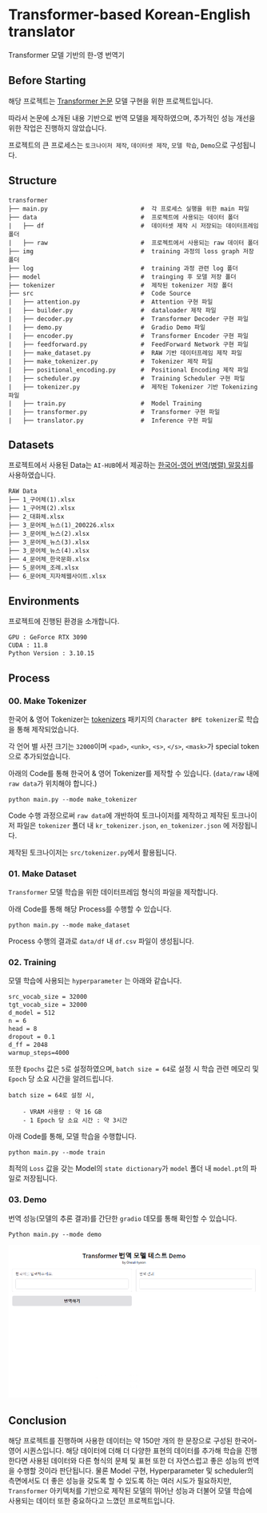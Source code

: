 # Transformer-based Korean-English translator

Transformer 모델 기반의 한-영 번역기

## Before Starting

해당 프로젝트는 [Transformer 논문](https://arxiv.org/pdf/1706.03762) 모델 구현을 위한 프로젝트입니다. 

따라서 논문에 소개된 내용 기반으로 번역 모델을 제작하였으며, 추가적인 성능 개선을 위한 작업은 진행하지 않았습니다. 

프로젝트의 큰 프로세스는 `토크나이저 제작`, `데이터셋 제작`, `모델 학습`, `Demo`으로 구성됩니다.

## Structure

```
transformer
├── main.py                          #  각 프로세스 실행을 위한 main 파일
├── data                             #  프로젝트에 사용되는 데이터 폴더
|   ├── df                           #  데이터셋 제작 시 저장되는 데이터프레임 폴더
|   ├── raw                          #  프로젝트에서 사용되는 raw 데이터 폴더
├── img                              #  training 과정의 loss graph 저장 폴더
├── log                              #  training 과정 관련 log 폴더
├── model                            #  trainging 후 모델 저장 폴더
├── tokenizer                        #  제작된 tokenizer 저장 폴더
├── src                              #  Code Source
|   ├── attention.py                 #  Attention 구현 파일
|   ├── builder.py                   #  dataloader 제작 파일
|   ├── decoder.py                   #  Transformer Decoder 구현 파일
|   ├── demo.py                      #  Gradio Demo 파일
|   ├── encoder.py                   #  Transformer Encoder 구현 파일
|   ├── feedforward.py               #  FeedForward Network 구현 파일
|   ├── make_dataset.py              #  RAW 기반 데이터프레임 제작 파일
|   ├── make_tokenizer.py            #  Tokenizer 제작 파일
|   ├── positional_encoding.py       #  Positional Encoding 제작 파일
|   ├── scheduler.py                 #  Training Scheduler 구현 파일
|   ├── tokenizer.py                 #  제작된 Tokenizer 기반 Tokenizing 파일
|   ├── train.py                     #  Model Training
|   ├── transformer.py               #  Transformer 구현 파일
|   ├── translator.py                #  Inference 구현 파일
```

## Datasets

프로젝트에서 사용된 Data는 `AI-HUB`에서 제공하는 [한국어-영어 번역(병렬) 말뭉치](https://www.aihub.or.kr/aihubdata/data/view.do?currMenu=&topMenu=&aihubDataSe=data&dataSetSn=126)를 사용하였습니다.

```
RAW Data
├── 1_구어체(1).xlsx
├── 1_구어체(2).xlsx
├── 2_대화체.xlsx
├── 3_문어체_뉴스(1)_200226.xlsx
├── 3_문어체_뉴스(2).xlsx
├── 3_문어체_뉴스(3).xlsx
├── 3_문어체_뉴스(4).xlsx
├── 4_문어체_한국문화.xlsx
├── 5_문어체_조례.xlsx
├── 6_문어체_지자체웹사이트.xlsx
```

## Environments

프로젝트에 진행된 환경을 소개합니다.

```
GPU : GeForce RTX 3090
CUDA : 11.8
Python Version : 3.10.15
```

## Process

### 00. Make Tokenizer

한국어 & 영어 Tokenizer는 [tokenizers](https://github.com/huggingface/tokenizers) 패키지의 `Character BPE tokenizer`로 학습을 통해 제작되었습니다.

각 언어 별 사전 크기는 `32000`이며 `<pad>`, `<unk>`, `<s>`, `</s>`, `<mask>`가 special token으로 추가되었습니다.

아래의 Code를 통해 한국어 & 영어 Tokenizer를 제작할 수 있습니다.
(`data/raw` 내에 `raw data`가 위치해야 합니다.)

```
python main.py --mode make_tokenizer
```

Code 수행 과정으로써 `raw data`에 개반하여 토크나이저를 제작하고 제작된 토크나이저 파일은 `tokenizer` 폴더 내 `kr_tokenizer.json`, `en_tokenizer.json` 에 저장됩니다.

제작된 토크나이저는 `src/tokenizer.py`에서 활용됩니다.

### 01. Make Dataset

`Transformer` 모델 학습을 위한 데이터프레임 형식의 파일을 제작합니다.

아래 Code를 통해 해당 Process를 수행할 수 있습니다.

```
python main.py --mode make_dataset
```

Process 수행의 결과로 `data/df` 내 `df.csv` 파일이 생성됩니다.

### 02. Training

모델 학습에 사용되는 `hyperparameter` 는 아래와 같습니다.

```
src_vocab_size = 32000
tgt_vocab_size = 32000
d_model = 512
n = 6
head = 8
dropout = 0.1
d_ff = 2048
warmup_steps=4000
```

또한 `Epochs` 값은 `5`로 설정하였으며, `batch size = 64`로 설정 시 학습 관련 메모리 및 `Epoch` 당 소요 시간을 알려드립니다.

```
batch size = 64로 설정 시,

    - VRAM 사용량 : 약 16 GB
    - 1 Epoch 당 소요 시간 : 약 3시간
```

아래 Code를 통해, 모델 학습을 수행합니다.

```
python main.py --mode train
```

최적의 `Loss` 값을 갖는 Model의 `state dictionary`가 `model` 폴더 내 `model.pt`의 파일로 저장됩니다.

### 03. Demo

번역 성능(모델의 추론 결과)를 간단한 `gradio` 데모를 통해 확인할 수 있습니다.

```
Python main.py --mode demo
```

![demo](img/demo.png)

## Conclusion

해당 프로젝트를 진행하며 사용한 데이터는 약 150만 개의 한 문장으로 구성된 한국어-영어 시퀀스입니다. 해당 데이터에 더해 더 다양한 표현의 데이터를 추가해 학습을 진행한다면 사용된 데이터와 다른 형식의 문체 및 표현 또한 더 자연스럽고 좋은 성능의 번역을 수행할 것이라 판단됩니다. 물론 Model 구현, Hyperparameter 및 scheduler의 측면에서도 더 좋은 성능을 갖도록 할 수 있도록 하는 여러 시도가 필요하지만, `Transformer` 아키텍처를 기반으로 제작된 모델의 뛰어난 성능과 더불어 모델 학습에 사용되는 데이터 또한 중요하다고 느꼈던 프로젝트입니다.